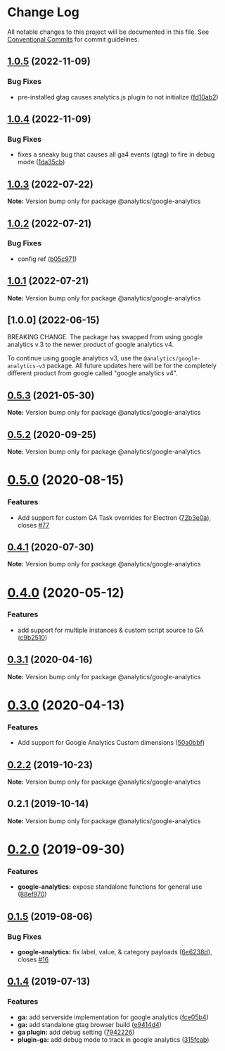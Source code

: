 # Change Log

All notable changes to this project will be documented in this file.
See [Conventional Commits](https://conventionalcommits.org) for commit guidelines.

## [1.0.5](https://github.com/DavidWells/analytics/compare/@analytics/google-analytics@1.0.4...@analytics/google-analytics@1.0.5) (2022-11-09)


### Bug Fixes

* pre-installed gtag causes analytics.js plugin to not initialize ([fd10ab2](https://github.com/DavidWells/analytics/commit/fd10ab2ebabf73beb6242a59b2a04a0af035044e))





## [1.0.4](https://github.com/DavidWells/analytics/compare/@analytics/google-analytics@1.0.3...@analytics/google-analytics@1.0.4) (2022-11-09)


### Bug Fixes

* fixes a sneaky bug that causes all ga4 events (gtag) to fire in debug mode ([1da35cb](https://github.com/DavidWells/analytics/commit/1da35cbef06d93605a4e82767f0e4c6a2ac9aca8))





## [1.0.3](https://github.com/DavidWells/analytics/compare/@analytics/google-analytics@1.0.2...@analytics/google-analytics@1.0.3) (2022-07-22)

**Note:** Version bump only for package @analytics/google-analytics





## [1.0.2](https://github.com/DavidWells/analytics/compare/@analytics/google-analytics@1.0.1...@analytics/google-analytics@1.0.2) (2022-07-21)


### Bug Fixes

* config ref ([b05c971](https://github.com/DavidWells/analytics/commit/b05c971f0e49c7760383cfc342e8b4a103e01783))





## [1.0.1](https://github.com/DavidWells/analytics/compare/@analytics/google-analytics@0.5.3...@analytics/google-analytics@1.0.1) (2022-07-21)

**Note:** Version bump only for package @analytics/google-analytics





## [1.0.0] (2022-06-15)

BREAKING CHANGE. The package has swapped from using google analytics v.3 to the newer product of google analytics v4.

To continue using google analytics v3, use the `@analytics/google-analytics-v3` package. All future updates here will be for the completely different product from google called "google analytics v4".


## [0.5.3](https://github.com/DavidWells/analytics/compare/@analytics/google-analytics@0.5.2...@analytics/google-analytics@0.5.3) (2021-05-30)

**Note:** Version bump only for package @analytics/google-analytics





## [0.5.2](https://github.com/DavidWells/analytics/compare/@analytics/google-analytics@0.5.0...@analytics/google-analytics@0.5.2) (2020-09-25)

**Note:** Version bump only for package @analytics/google-analytics





# [0.5.0](https://github.com/DavidWells/analytics/compare/@analytics/google-analytics@0.4.1...@analytics/google-analytics@0.5.0) (2020-08-15)


### Features

* Add support for custom GA Task overrides for Electron ([72b3e0a](https://github.com/DavidWells/analytics/commit/72b3e0a)), closes [#77](https://github.com/DavidWells/analytics/issues/77)





## [0.4.1](https://github.com/DavidWells/analytics/compare/@analytics/google-analytics@0.4.0...@analytics/google-analytics@0.4.1) (2020-07-30)

**Note:** Version bump only for package @analytics/google-analytics





# [0.4.0](https://github.com/DavidWells/analytics/compare/@analytics/google-analytics@0.3.1...@analytics/google-analytics@0.4.0) (2020-05-12)


### Features

* add support for multiple instances & custom script source to GA ([c9b2510](https://github.com/DavidWells/analytics/commit/c9b2510))





## [0.3.1](https://github.com/DavidWells/analytics/compare/@analytics/google-analytics@0.3.0...@analytics/google-analytics@0.3.1) (2020-04-16)

**Note:** Version bump only for package @analytics/google-analytics





# [0.3.0](https://github.com/DavidWells/analytics/compare/@analytics/google-analytics@0.2.2...@analytics/google-analytics@0.3.0) (2020-04-13)


### Features

* Add support for Google Analytics Custom dimensions ([50a0bbf](https://github.com/DavidWells/analytics/commit/50a0bbf))





## [0.2.2](https://github.com/DavidWells/analytics/compare/@analytics/google-analytics@0.2.1...@analytics/google-analytics@0.2.2) (2019-10-23)

**Note:** Version bump only for package @analytics/google-analytics





## 0.2.1 (2019-10-14)

**Note:** Version bump only for package @analytics/google-analytics





# [0.2.0](https://github.com/DavidWells/analytics/compare/analytics-plugin-ga@0.1.5...analytics-plugin-ga@0.2.0) (2019-09-30)


### Features

* **google-analytics:** expose standalone functions for general use ([88ef970](https://github.com/DavidWells/analytics/commit/88ef970))





## [0.1.5](https://github.com/DavidWells/analytics/compare/analytics-plugin-ga@0.1.4...analytics-plugin-ga@0.1.5) (2019-08-06)


### Bug Fixes

* **google-analytics:** fix label, value, & category payloads ([6e6238d](https://github.com/DavidWells/analytics/commit/6e6238d)), closes [#16](https://github.com/DavidWells/analytics/issues/16)





## [0.1.4](https://github.com/DavidWells/analytics/compare/analytics-plugin-ga@0.1.4...analytics-plugin-ga@0.1.4) (2019-07-13)


### Features

* **ga:** add serverside implementation for google analytics ([fce05b4](https://github.com/DavidWells/analytics/commit/fce05b4))
* **ga:** add standalone gtag browser build ([e9414d4](https://github.com/DavidWells/analytics/commit/e9414d4))
* **ga plugin:** add debug setting ([7942226](https://github.com/DavidWells/analytics/commit/7942226))
* **plugin-ga:** add debug mode to track in google analytics ([315fcab](https://github.com/DavidWells/analytics/commit/315fcab))

